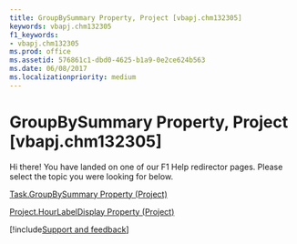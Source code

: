 ```yaml
---
title: GroupBySummary Property, Project [vbapj.chm132305]
keywords: vbapj.chm132305
f1_keywords:
- vbapj.chm132305
ms.prod: office
ms.assetid: 576861c1-dbd0-4625-b1a9-0e2ce624b563
ms.date: 06/08/2017
ms.localizationpriority: medium
---
```



# GroupBySummary Property, Project [vbapj.chm132305]

Hi there! You have landed on one of our F1 Help redirector pages. Please select the topic you were looking for below.

[Task.GroupBySummary Property (Project)](https://msdn.microsoft.com/library/c86393b7-e123-b627-0762-475cef921fdf%28Office.15%29.aspx)

[Project.HourLabelDisplay Property (Project)](https://msdn.microsoft.com/library/6dc5f65b-d509-5d4a-a550-52c92b43534e%28Office.15%29.aspx)

[!include[Support and feedback](~/includes/feedback-boilerplate.md)]